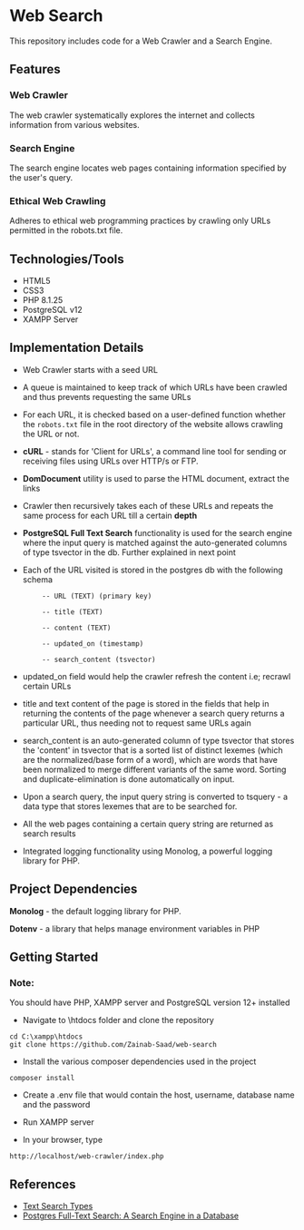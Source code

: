 # Web Search
This repository includes code for a Web Crawler and a Search Engine.

## Features

### Web Crawler
The web crawler systematically explores the internet and collects information from various websites.

### Search Engine
The search engine locates web pages containing information specified by the user's query.

### Ethical Web Crawling
Adheres to ethical web programming practices by crawling only URLs permitted in the robots.txt file.

## Technologies/Tools
- HTML5
- CSS3
- PHP 8.1.25
- PostgreSQL v12
- XAMPP Server

## Implementation Details
- Web Crawler starts with a seed URL
- A queue is maintained to keep track of which URLs have been crawled and thus prevents requesting the same URLs
- For each URL, it is checked based on a user-defined function whether the `robots.txt` file in the root directory of the website allows crawling the URL or not.
- **cURL** - stands for 'Client for URLs', a command line tool for sending or receiving files using URLs over HTTP/s or FTP.
- **DomDocument** utility is used to parse the HTML document, extract the links 
- Crawler then recursively takes each of these URLs and repeats the same process for each URL till a certain **depth**

- **PostgreSQL Full Text Search** functionality is used for the search engine where the input query is matched against the auto-generated columns of type tsvector in the db. Further explained in next point
- Each of the URL visited is stored in the postgres db with the following schema
```
        -- URL (TEXT) (primary key)

        -- title (TEXT)

        -- content (TEXT) 

        -- updated_on (timestamp)
        
        -- search_content (tsvector)
```
- updated_on field would help the crawler refresh the content i.e; recrawl certain URLs
- title and text content of the page is stored in the fields that help in returning the contents of the page whenever a search query returns a particular URL, thus needing not to request same URLs again
- search_content is an auto-generated column of type tsvector that stores the 'content' in tsvector that is a sorted list of distinct lexemes (which are the normalized/base form of a word), which are words that have been normalized to merge different variants of the same word.
Sorting and duplicate-elimination is done automatically on input.

- Upon a search query, the input query string is converted to tsquery - a data type that stores lexemes that are to be searched for.
- All the web pages containing a certain query string are returned as search results

- Integrated logging functionality using Monolog, a powerful logging library for PHP.

## Project Dependencies

**Monolog** - the default logging library for PHP.

**Dotenv** - a library that helps manage environment variables in PHP

## Getting Started

### Note:
You should have PHP, XAMPP server and PostgreSQL version  12+ installed

- Navigate to \htdocs folder and clone the repository
```
cd C:\xampp\htdocs
git clone https://github.com/Zainab-Saad/web-search
```

- Install the various composer dependencies used in the project
```
composer install
```

- Create a .env file that would contain the host, username, database name and the password

- Run XAMPP server

- In your browser, type 
```
http://localhost/web-crawler/index.php
```

## References

- [Text Search Types](https://www.postgresql.org/docs/current/datatype-textsearch.html)
- [Postgres Full-Text Search: A Search Engine in a Database](https://www.crunchydata.com/blog/postgres-full-text-search-a-search-engine-in-a-database)